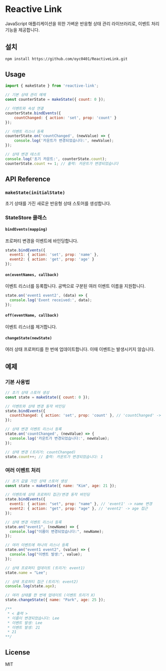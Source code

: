 # Reactive Link

JavaScript 애플리케이션을 위한 가벼운 반응형 상태 관리 라이브러리로, 이벤트 처리 기능을 제공합니다.

## 설치

```bash
npm install https://github.com/oyc0401/ReactiveLink.git
```

## Usage

```javascript
import { makeState } from 'reactive-link';

// 기본 상태 관리 예제
const counterState = makeState({ count: 0 });

// 이벤트와 속성 연결
counterState.bindEvents({
    countChanged: { action: 'set', prop: 'count' }
});

// 이벤트 리스너 등록
counterState.on('countChanged', (newValue) => {
    console.log('카운트가 변경되었습니다:', newValue);
});

// 상태 변경 테스트
console.log('초기 카운트:', counterState.count);
counterState.count += 1; // 출력: 카운트가 변경되었습니다

```

## API Reference

### `makeState(initialState)`
초기 상태를 가진 새로운 반응형 상태 스토어를 생성합니다.

### StateStore 클래스

#### `bindEvents(mapping)`
프로퍼티 변경을 이벤트에 바인딩합니다.

```javascript
state.bindEvents({
  event1: { action: 'set', prop: 'name' },
  event2: { action: 'get', prop: 'age' }
});
```

#### `on(eventNames, callback)`
이벤트 리스너를 등록합니다. 공백으로 구분된 여러 이벤트 이름을 지원합니다.

```javascript
state.on('event1 event2', (data) => {
  console.log('Event received:', data);
});
```

#### `off(eventName, callback)`
이벤트 리스너를 제거합니다.

#### `changeState(newState)`
여러 상태 프로퍼티를 한 번에 업데이트합니다.
이때 이벤트는 발생시키지 않습니다.

## 예제

### 기본 사용법
```javascript
// 초기 상태 스토어 생성
const state = makeState({ count: 0 });

// 이벤트와 상태 변경 동작 바인딩
state.bindEvents({
  countChanged: { action: 'set', prop: 'count' }, // 'countChanged' -> count 변경
});

// 상태 변경 이벤트 리스너 등록
state.on('countChanged', (newValue) => {
  console.log('카운트가 변경되었습니다:', newValue);
});

// 상태 변경 (트리거: countChanged)
state.count++; // 출력: 카운트가 변경되었습니다: 1
```

### 여러 이벤트 처리
```javascript
// 초기 값을 가진 상태 스토어 생성
const state = makeState({ name: "Kim", age: 21 });

// 이벤트에 상태 프로퍼티 접근/변경 동작 바인딩
state.bindEvents({
  event1: { action: "set", prop: "name" }, // 'event1' -> name 변경
  event2: { action: "get", prop: "age" }, // 'event2' -> age 접근
});

// 상태 변경 이벤트 리스너 등록
state.on("event1", (newName) => {
  console.log("이름이 변경되었습니다:", newName);
});

// 여러 이벤트에 하나의 리스너 등록
state.on("event1 event2", (value) => {
  console.log("이벤트 발생:", value);
});

// 상태 프로퍼티 업데이트 (트리거: event1)
state.name = "Lee";

// 상태 프로퍼티 접근 (트리거: event2)
console.log(state.age);

// 여러 상태를 한 번에 업데이트 (이벤트 트리거 X)
state.changeState({ name: "Park", age: 25 });

/**
 * < 출력 >
 * 이름이 변경되었습니다: Lee
 * 이벤트 발생: Lee
 * 이벤트 발생: 21
 * 21
**/

```

## License

MIT
